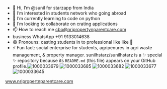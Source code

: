 - 👋 Hi, I’m @sunil for starzapp from India 
- 👀 I’m interested in students network who going abroad 
- 🌱 I’m currently learning to code on python 
- 💞️ I’m looking to collaborate on crating applications 
- 📫 How to reach me cbo@nripropertynparentcare.com
- business WhatsApp +91 9133014638
- 😄 Pronouns: casting students in to professional like like 🌟 
- ⚡ Fun fact: social enterprise for students, agripenures in agri waste management, & property manager.
sunilhstarz/sunilhstarz is a ✨ special ✨ repository because its `README.md` (this file) appears on your GitHub profile.![1000033679](https://github.com/user-attachments/assets/c9a94dea-bc28-4d11-b6a9-d7908296435e)
![1000033685](https://github.com/user-attachments/assets/dafc0eff-d390-4c8d-9175-37a753a680af)
![1000033682](https://github.com/user-attachments/assets/c4ddce80-157d-4230-bc3a-fcd283037d43)
![1000033677](https://github.com/user-attachments/assets/4314f8d0-d82d-4dd4-b82d-ed4e826e28e3)
![1000033645](https://github.com/user-attachments/assets/f0510cd3-fdf9-46f2-848c-6a54deb96892)

 www.nripropertnparentcare.com 
 
